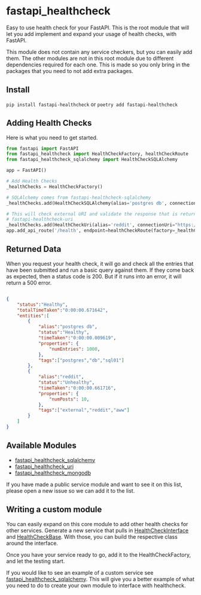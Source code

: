 # fastapi_healthcheck

Easy to use health check for your FastAPI.  This is the root module that will let you add implement and expand your usage of health checks, with FastAPI.

This module does not contain any service checkers, but you can easily add them.  The other modules are not in this root module due to different dependencies required for each one.  This is made so you only bring in the packages that you need to not add extra packages.

## Install

`pip install fastapi-healthcheck` or `poetry add fastapi-healthcheck`

## Adding Health Checks

Here is what you need to get started.

```python
from fastapi import FastAPI
from fastapi_healthcheck import HealthCheckFactory, healthCheckRoute
from fastapi_healthcheck_sqlalchemy import HealthCheckSQLAlchemy

app = FastAPI()

# Add Health Checks
_healthChecks = HealthCheckFactory()

# SQLAlchemy comes from fastapi-healthcheck-sqlalchemy
_healthChecks.add(HealthCheckSQLAlchemy(alias='postgres db', connectionUri=cs.value, table=SmtpContactsSqlModel, tags=('postgres', 'db', 'sql01')))

# This will check external URI and validate the response that is returned.
# fastapi-healthcheck-uri
_healthChecks.add(HealthCheckUri(alias='reddit', connectionUri="https://www.reddit.com/r/aww.json", tags=('external', 'reddit', 'aww')))
app.add_api_route('/health', endpoint=healthCheckRoute(factory=_healthChecks))

```

## Returned Data

When you request your health check, it will go and check all the entries that have been submitted and run a basic query against them.  If they come back as expected, then a status code is 200.  But if it runs into an error, it will return a 500 error.

```json

{
    "status":"Healthy",
    "totalTimeTaken":"0:00:00.671642",
    "entities":[
        {
            "alias":"postgres db",
            "status":"Healthy",
            "timeTaken":"0:00:00.009619",
            "properties": {
                "numEntries": 1000,
            },
            "tags":["postgres","db","sql01"]
        },
        {
            "alias":"reddit",
            "status":"Unhealthy",
            "timeTaken":"0:00:00.661716",
            "properties": {
                "numPosts": 10,
            },
            "tags":["external","reddit","aww"]
        }
    ]
}
```

## Available Modules

* [fastapi_healthcheck_sqlalchemy](https://github.com/jtom38/fastapi_healthcheck_sqlalchemy)
* [fastapi_healthcheck_uri](https://github.com/jtom38/fastapi_healthcheck_uri)
* [fastapi_healthcheck_mongodb](https://github.com/anesmemisevic/fastapi_healthcheck_mongodb)

If you have made a public service module and want to see it on this list, please open a new issue so we can add it to the list.

## Writing a custom module

You can easily expand on this core module to add other health checks for other services.  Generate a new service that pulls in [HealthCheckInterface](https://github.com/jtom38/fastapi_healthcheck/blob/master/fastapi_healthcheck/domain.py#L6) and [HealthCheckBase](https://github.com/jtom38/fastapi_healthcheck/blob/master/fastapi_healthcheck/service.py#L75).  With those, you can build the respective class around the interface.

Once you have your service ready to go, add it to the HealthCheckFactory, and let the testing start.

If you would like to see an example of a custom service see [fastapi_healthcheck_sqlalchemy](https://github.com/jtom38/fastapi_healthcheck_sqlalchemy/blob/master/fastapi_healthcheck_sqlalchemy/service.py).  This will give you a better example of what you need to do to create your own module to interface with healthcheck.
